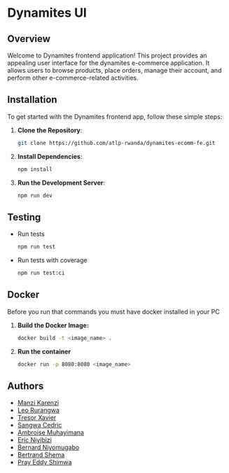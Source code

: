 # Dynamites UI

## Overview

Welcome to Dynamites frontend application! This project provides an appealing user interface for the dynamites e-commerce application. It allows users to browse products, place orders, manage their account, and perform other e-commerce-related activities.


## Installation

To get started with the Dynamites frontend app, follow these simple steps:

1. **Clone the Repository**:

   ```bash
   git clone https://github.com/atlp-rwanda/dynamites-ecomm-fe.git
   ```

2. **Install Dependencies**:

   ```bash
   npm install
   ```

3. **Run the Development Server**:
   ```bash
   npm run dev
   ```

## Testing

- Run tests

  ```bash
  npm run test
  ```

- Run tests with coverage

  ```bash
  npm run test:ci
  ```

## Docker

Before you run that commands you must have docker installed in your PC

1. **Build the Docker Image:**
   ```sh
   docker build -t <image_name> .
   ```
2. **Run the container**
   ```sh
   docker run -p 8080:8080 <image_name>
   ```


## Authors

- [Manzi Karenzi](https://github.com/jkarenzi)
- [Leo Rurangwa](https://github.com/wayneleon1)
- [Tresor Xavier](https://github.com/13XAVI)
- [Sangwa Cedric](https://github.com/Dawaic6)
- [Ambroise Muhayimana](https://github.com/ambroisegithub)
- [Eric Niyibizi](https://github.com/niyibi250)
- [Bernard Niyomugabo](https://github.com/niyobern)
- [Bertrand Shema](https://github.com/bertrandshema)
- [Pray Eddy Shimwa](https://github.com/EddyShimwa)

